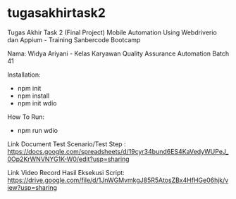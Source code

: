 # tugasakhirtask2
Tugas Akhir Task 2 (Final Project) Mobile Automation Using Webdriverio dan Appium - Training Sanbercode Bootcamp

Nama: Widya Ariyani - Kelas Karyawan Quality Assurance Automation Batch 41

Installation:
- npm init
- npm install
- npm init wdio

How To Run:
- npm run wdio

Link Document Test Scenario/Test Step : https://docs.google.com/spreadsheets/d/19cyr34bund6ES4KaVedyWUPeJ_0Op2KrWNVNYG1K-W0/edit?usp=sharing

Link Video Record Hasil Eksekusi Script: https://drive.google.com/file/d/1JnWGMvmkgJ85R5AtosZBx4HfHGe06hjk/view?usp=sharing
